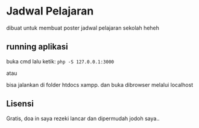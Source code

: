 # Jadwal Pelajaran

dibuat untuk membuat poster jadwal pelajaran sekolah heheh 



## running aplikasi

buka cmd lalu ketik:
`php -S 127.0.0.1:3000`

atau 

bisa jalankan di folder htdocs xampp. dan buka dibrowser melalui localhost


## Lisensi

Gratis, doa in saya rezeki lancar dan dipermudah jodoh saya..
